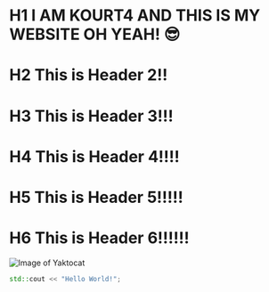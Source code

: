# H1 I AM KOURT4 AND THIS IS MY WEBSITE OH YEAH! 😎
# H2 This is Header 2!!
# H3 This is Header 3!!!
# H4 This is Header 4!!!!
# H5 This is Header 5!!!!!
# H6 This is Header 6!!!!!!

![Image of Yaktocat](https://octodex.github.com/images/yaktocat.png)

``` c++
std::cout << "Hello World!";
```
